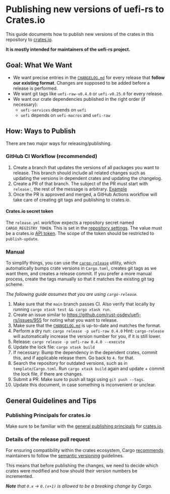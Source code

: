 # Publishing new versions of uefi-rs to Crates.io

This guide documents how to publish new versions of the crates in this
repository to [crates.io](https://crates.io/).

**It is mostly intended for maintainers of the uefi-rs project.**

## Goal: What We Want
- We want precise entries in the [`CHANGELOG.md`] for every release that
  **follow our existing format**. Changes are supposed to be added before a
  release is performed.
- We want git tags like `uefi-raw-v0.4.0` or `uefi-v0.25.0` for every release.
- We want our crate dependencies published in the right order (if necessary):
  - `uefi-services` depends on `uefi`
  - `uefi` depends on `uefi-macros` and `uefi-raw`

## How: Ways to Publish

There are two major ways for releasing/publishing.

### GitHub CI Workflow (**recommended**)

1. Create a branch that updates the versions of all packages you want to
   release. This branch should include all related changes such as updating the
   versions in dependent crates and updating the changelog.
2. Create a PR of that branch. The subject of the PR must start with `release:`,
   the rest of the message is arbitrary. [Example](https://github.com/rust-osdev/uefi-rs/pull/1001)
3. Once the PR is approved and merged, a GitHub Actions workflow will take care
   of creating git tags and publishing to crates.io.

#### Crates.io secret token

The `release.yml` workflow expects a repository secret named
`CARGO_REGISTRY_TOKEN`. This is set in the [repository settings][secret]. The
value must be a crates.io [API token]. The scope of the token should be
restricted to `publish-update`.

[secret]: https://github.com/rust-osdev/uefi-rs/settings/secrets/actions
[API token]: https://crates.io/settings/tokens

### Manual

To simplify things, you can use the [`cargo-release`](https://crates.io/crates/cargo-release)
utility, which automatically bumps crate versions in `Cargo.toml`, creates
git tags as we want them, and creates a release commit. If you prefer a more
manual process, create the tags manually so that it matches the existing git tag
scheme.

*The following guide assumes that you are using `cargo-release`.*

1. Make sure that the `main` branch passes CI. Also verify that locally by
   running `cargo xtask test && cargo xtask run`.
2. Create an issue similar to <https://github.com/rust-osdev/uefi-rs/issues/955>
   for noting what you want to release.
3. Make sure that the [`CHANGELOG.md`] is up-to-date and matches the format.
4. Perform a dry run: `cargo release -p uefi-raw 0.4.0`
   Hint: `cargo-release` will automatically increase the version number for you,
   if it is still lower.
5. Release:  `cargo release -p uefi-raw 0.4.0 --execute`
6. Update the lock file: `cargo xtask build`
7. If necessary: Bump the dependency in the dependent crates, commit this, and
   if applicable release them. Go back to `4.` for that.
8. Search the repository for outdated versions, such as in
   `template/Cargo.toml`. Run `cargo xtask build` again and update + commit the
   lock file, if there are changes.
9. Submit a PR. Make sure to push all tags using `git push --tags`.
10. Update this document, in case something is inconvenient or unclear.

## General Guidelines and Tips

### Publishing Principals for crates.io

Make sure to be familiar with the [general publishing principals][cargo-publishing-reference]
for [crates.io](https://crates.io).

[cargo-publishing-reference]: https://doc.rust-lang.org/cargo/reference/publishing.html

### Details of the release pull request

For ensuring compatibility within the crates ecosystem,
Cargo [recommends][cargo-semver] maintainers to follow the [semantic versioning][semver] guidelines.

This means that before publishing the changes, we need to decide
which crates were modified and how should their version numbers be incremented.

***Note** that `0.x` -> `0.(x+1)` is allowed to be a breaking change by Cargo.*

[cargo-semver]: https://doc.rust-lang.org/cargo/reference/semver.html
[semver]: https://semver.org/

[`CHANGELOG.md`]: CHANGELOG.md

